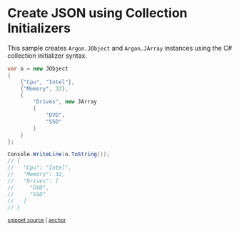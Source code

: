 # Create JSON using Collection Initializers

This sample creates `Argon.JObject` and `Argon.JArray` instances using the C# collection initializer syntax.

<!-- snippet: CreateJsonCollectionInitializer -->
<a id='snippet-createjsoncollectioninitializer'></a>
```cs
var o = new JObject
{
    {"Cpu", "Intel"},
    {"Memory", 32},
    {
        "Drives", new JArray
        {
            "DVD",
            "SSD"
        }
    }
};

Console.WriteLine(o.ToString());
// {
//   "Cpu": "Intel",
//   "Memory": 32,
//   "Drives": [
//     "DVD",
//     "SSD"
//   ]
// }
```
<sup><a href='/src/ArgonTests/Documentation/Samples/Linq/CreateJsonCollectionInitializer.cs#L12-L37' title='Snippet source file'>snippet source</a> | <a href='#snippet-createjsoncollectioninitializer' title='Start of snippet'>anchor</a></sup>
<!-- endSnippet -->

